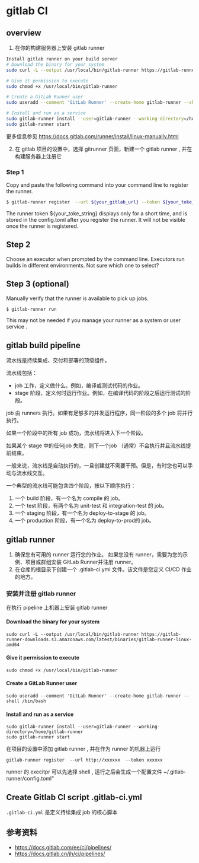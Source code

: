 # gitlab CI

## overview


1. 在你的构建服务器上安装 gitlab runner

```sh
Install gitlab runner on your build server
# Download the binary for your system
sudo curl -L --output /usr/local/bin/gitlab-runner https://gitlab-runner-downloads.s3.amazonaws.com/latest/binaries/gitlab-runner-linux-arm64

# Give it permission to execute
sudo chmod +x /usr/local/bin/gitlab-runner

# Create a GitLab Runner user
sudo useradd --comment 'GitLab Runner' --create-home gitlab-runner --shell /bin/bash

# Install and run as a service
sudo gitlab-runner install --user=gitlab-runner --working-directory=/home/gitlab-runner
sudo gitlab-runner start

```

更多信息参见 https://docs.gitlab.com/runner/install/linux-manually.html

2. 在 gitlab 项目的设置中，选择 gitrunner 页面，新建一个 gitlab runner , 并在构建服务器上注册它

### Step 1

Copy and paste the following command into your command line to register the runner.
```sh
$ gitlab-runner register  --url ${your_gitlab_url} --token ${your_toke_string}
```

The runner token ${your_toke_string}  displays only for a short time, and is stored in the config.toml after you register the runner. It will not be visible once the runner is registered.

## Step 2

Choose an executor when prompted by the command line. Executors run builds in different environments. Not sure which one to select? 

## Step 3 (optional)
Manually verify that the runner is available to pick up jobs.
```sh
$ gitlab-runner run
```

This may not be needed if you manage your runner as a system or user service .


## gitlab build pipeline

流水线是持续集成、交付和部署的顶级组件。

流水线包括：

* job 工作，定义做什么。例如，编译或测试代码的作业。
* stage 阶段，定义何时运行作业。例如，在编译代码的阶段之后运行测试的阶段。

job 由 runners 执行。如果有足够多的并发运行程序，同一阶段的多个 job 将并行执行。

如果一个阶段中的所有 job 成功，流水线将进入下一个阶段。

如果某个 stage 中的任何job 失败，则下一个job （通常）不会执行并且流水线提前结束。

一般来说，流水线是自动执行的，一旦创建就不需要干预。但是，有时您也可以手动与流水线交互。

一个典型的流水线可能包含四个阶段，按以下顺序执行：

1. 一个 build 阶段，有一个名为 compile 的 job。
2. 一个 test 阶段，有两个名为 unit-test 和 integration-test 的 job。
3. 一个 staging 阶段，有一个名为 deploy-to-stage 的 job。
4. 一个 production 阶段，有一个名为 deploy-to-prod的 job。

## gitlab runner

1. 确保您有可用的 runner 运行您的作业。 如果您没有 runner，需要为您的示例、项目或群组安装 GitLab Runner并注册 runner。
2. 在仓库的根目录下创建一个 .gitlab-ci.yml 文件。该文件是您定义 CI/CD 作业的地方。

### 安装并注册 gitlab runner

在执行 pipeline 上机器上安装 gitlab runner

#### Download the binary for your system

```
sudo curl -L --output /usr/local/bin/gitlab-runner https://gitlab-runner-downloads.s3.amazonaws.com/latest/binaries/gitlab-runner-linux-amd64
```

#### Give it permission to execute
```
sudo chmod +x /usr/local/bin/gitlab-runner
```

#### Create a GitLab Runner user
```
sudo useradd --comment 'GitLab Runner' --create-home gitlab-runner --shell /bin/bash
```

#### Install and run as a service

```
sudo gitlab-runner install --user=gitlab-runner --working-directory=/home/gitlab-runner
sudo gitlab-runner start
```

在项目的设置中添加 gitlab runner , 并在作为 runner 的机器上运行

```
gitlab-runner register  --url http://xxxxxx  --token xxxxxx
```

runner 的 execitpr 可以先选择 shell , 运行之后会生成一个配置文件 ~/.gitlab-runner/config.toml"

## Create Gitlab CI script .gitlab-ci.yml 

`.gitlab-ci.yml` 是定义持续集成 job 的核心脚本

## 参考资料
* https://docs.gitlab.com/ee/ci/pipelines/
* https://docs.gitlab.cn/jh/ci/pipelines/